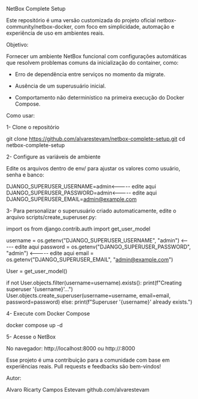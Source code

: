 NetBox Complete Setup

Este repositório é uma versão customizada do projeto oficial netbox-community/netbox-docker, com foco em simplicidade, automação e experiência de uso em ambientes reais.

Objetivo:

Fornecer um ambiente NetBox funcional com configurações automáticas que resolvem problemas comuns da inicialização do container, como:

- Erro de dependência entre serviços no momento da migrate.

- Ausência de um superusuário inicial.

- Comportamento não determinístico na primeira execução do Docker Compose.

Como usar:

1- Clone o repositório

git clone https://github.com/alvarestevam/netbox-complete-setup.git
cd netbox-complete-setup

2- Configure as variáveis de ambiente

Edite os arquivos dentro de env/ para ajustar os valores como usuário, senha e banco:

DJANGO_SUPERUSER_USERNAME=admin<----- edite aqui
DJANGO_SUPERUSER_PASSWORD=admin<----- edite aqui
DJANGO_SUPERUSER_EMAIL=admin@example.com

3- Para personalizar o superusuário criado automaticamente, edite o arquivo scripts/create_superuser.py:

import os
from django.contrib.auth import get_user_model


username = os.getenv("DJANGO_SUPERUSER_USERNAME", "admin")                <----- edite aqui
password = os.getenv("DJANGO_SUPERUSER_PASSWORD", "admin")                <----- edite aqui
email = os.getenv("DJANGO_SUPERUSER_EMAIL", "admin@example.com")



User = get_user_model()



if not User.objects.filter(username=username).exists():
    print(f"Creating superuser '{username}'...")
    User.objects.create_superuser(username=username, email=email, password=password)
else:
    print(f"Superuser '{username}' already exists.")




4- Execute com Docker Compose

docker compose up -d

5- Acesse o NetBox

No navegador: http://localhost:8000 ou http://<IP DO HOST>:8000


Esse projeto é uma contribuição para a comunidade com base em experiências reais. Pull requests e feedbacks são bem-vindos!

Autor:

Alvaro Ricarty Campos Estevam
github.com/alvarestevam
